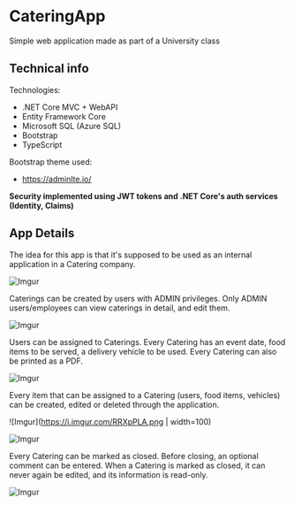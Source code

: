 # CateringApp

Simple web application made as part of a University class

## Technical info

Technologies:
* .NET Core MVC + WebAPI
* Entity Framework Core
* Microsoft SQL (Azure SQL)
* Bootstrap
* TypeScript

Bootstrap theme used:

* https://adminlte.io/  

**Security implemented using JWT tokens and .NET Core's auth services (Identity, Claims)**

## App Details

The idea for this app is that it's supposed to be used as an internal application in a Catering company.

![Imgur](https://i.imgur.com/fnWLv48.png)

Caterings can be created by users with ADMIN privileges. Only ADMIN users/employees can view caterings in detail, and edit them.

![Imgur](https://i.imgur.com/t05rNGb.png)

Users can be assigned to Caterings. Every Catering has an event date, food items to be served, a delivery vehicle to be used. Every Catering can also be printed as a PDF.

![Imgur](https://i.imgur.com/nbwEfvx.png)

Every item that can be assigned to a Catering (users, food items, vehicles) can be created, edited or deleted through the application.

![Imgur](https://i.imgur.com/RRXpPLA.png | width=100)

![Imgur](https://i.imgur.com/qcBYYrF.png)


Every Catering can be marked as closed. Before closing, an optional comment can be entered. When a Catering is marked as closed, it can never again be edited, and its information is read-only.

![Imgur](https://i.imgur.com/NCb2uWy.png)


